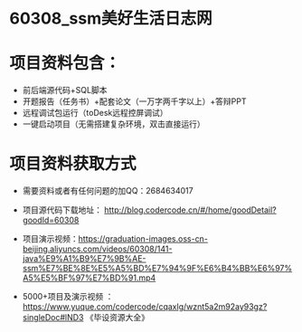 #   60308_ssm美好生活日志网

#   项目资料包含：
*    前后端源代码+SQL脚本
*    开题报告（任务书）+配套论文（一万字两千字以上）+答辩PPT
*   远程调试包运行（toDesk远程控屏调试）
*   一键启动项目（无需搭建复杂环境，双击直接运行）


#   项目资料获取方式
*   需要资料或者有任何问题的加QQ：2684634017

*   项目源代码下载地址： http://blog.codercode.cn/#/home/goodDetail?goodId=60308
*   项目演示视频：https://graduation-images.oss-cn-beijing.aliyuncs.com/videos/60308/141-java%E9%A1%B9%E7%9B%AE-ssm%E7%BE%8E%E5%A5%BD%E7%94%9F%E6%B4%BB%E6%97%A5%E5%BF%97%E7%BD%91.mp4

*  5000+项目及演示视频 ：https://www.yuque.com/codercode/cqaxlg/wznt5a2m92ay93gz?singleDoc#lND3 《毕设资源大全》
